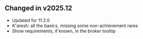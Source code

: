 ## Changed in v2025.12

* Updated for 11.2.0
* K'aresh: all the basics, missing some non-achievement rares
* Show requirements, if known, in the broker tooltip

